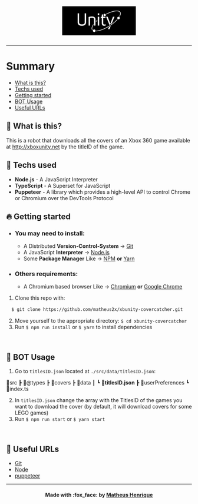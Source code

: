 <h1 align="center">
    <img alt="Logo" title="#logo" width="200px" src=".github/UnityBanner.png"><br>
</h1>
<hr>

# Summary

- [What is this?](#what-is-this)
- [Techs used](#techs-used)
- [Getting started](#getting-started)
- [BOT Usage](#bot)
- [Useful URLs](#useful-urls)

<a id="what-is-this"></a>

## :thinking: What is this?

This is a robot that downloads all the covers of an Xbox 360 game available at http://xboxunity.net by the titleID of the game.

<a id="techs-used"></a>

## :rocket: Techs used

- **Node.js** - A JavaScript Interpreter
- **TypeScript** - A Superset for JavaScript
- **Puppeteer** - A library which provides a high-level API to control Chrome or Chromium over the DevTools Protocol

<a id="getting-started"></a>

## :fire: Getting started

- ### You may **need** to install:

  - A Distributed **Version-Control-System** -> [Git](https://git-scm.com/ "Git")
  - A JavaScript **Interpreter** -> [Node.js](https://nodejs.org/ "Node.js")
  - Some **Package Manager** Like -> [NPM](https://www.npmjs.com/) **or** [Yarn](https://yarnpkg.com/)

- ### Others requirements:

  - A Chromium based browser Like -> [Chromium](https://www.chromium.org/getting-involved/download-chromium/ "Chromium") **or** [Google Chrome](https://www.google.com/chrome/ "Google Chrome")

1. Clone this repo with:

```sh
  $ git clone https://github.com/matheus2x/xbunity-covercatcher.git
```

2. Move yourself to the appropriate directory: `$ cd xbunity-covercatcher`
3. Run `$ npm run install` or `$ yarn` to install dependencies

<br>

<a id="bot"></a>

## :orange_book: BOT Usage

1. Go to `titlesID.json` located at `./src/data/titlesID.json`:

📂src
 ┣ 📂@types
 ┣ 📂covers
 ┣ 📂data
 ┃ ┗ 📜**titlesID.json**
 ┣ 📂userPreferences
 ┗ 📜index.ts

 2. In `titlesID.json` change the array with the TitlesID of the games you want to download the cover (by default, it will download covers for some LEGO games)
 3. Run `$ npm run start` or `$ yarn start`

<br>
<a id="useful-urls"></a>

## :link: Useful URLs

- [Git](https://git-scm.com/ "Git")
- [Node](https://nodejs.org/ "Node")
- [puppeteer](https://www.npmjs.com/package/puppeteer/ "puppeteer")

---

<h4 align="center">
    Made with :fox_face: by <a href="https://www.linkedin.com/in/matheus2x/" target="_blank">Matheus Henrique</a>
</h4>
